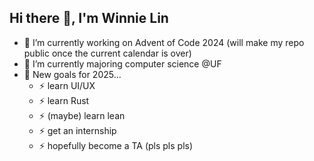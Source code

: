 ## Hi there 👋, I'm Winnie Lin
- 🔭 I’m currently working on Advent of Code 2024 (will make my repo public once the current calendar is over)
- 🌱 I’m currently majoring computer science @UF
- 🤔 New goals for 2025...
    - ⚡ learn UI/UX
    - ⚡ learn Rust
    - ⚡ (maybe) learn lean
    - ⚡ get an internship
    - ⚡ hopefully become a TA (pls pls pls)

<!--
**wiwiwashere/wiwiwashere** is a ✨ _special_ ✨ repository because its `README.md` (this file) appears on your GitHub profile.

Here are some ideas to get you started:

- 🔭 I’m currently working on ...
- 🌱 I’m currently learning ...
- 👯 I’m looking to collaborate on ...
- 🤔 I’m looking for help with ...
- 💬 Ask me about ...
- 📫 How to reach me: ...
- 😄 Pronouns: ...
- ⚡ Fun fact: ...
-->
